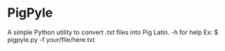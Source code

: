 # PigPyle
A simple Python utility to convert .txt files into Pig Latin.
-h for help
Ex: $ pigpyle.py -f your/file/here.txt
